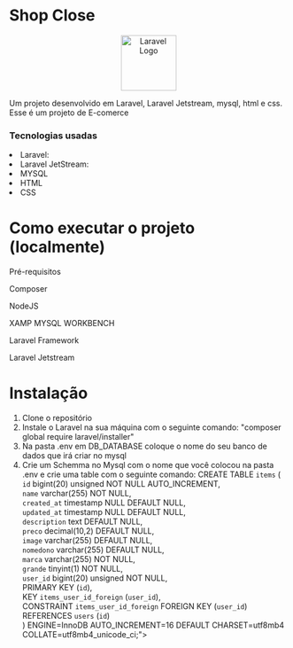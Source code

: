 <h1>Shop Close</h1>
<p align="center"><a href="https://laravel.com" target="_blank"><img src="https://raw.githubusercontent.com/laravel/art/master/logo-lockup/5%20SVG/2%20CMYK/1%20Full%20Color/laravel-logolockup-cmyk-red.svg" width="100" alt="Laravel Logo"></a></p>
<p>Um projeto desenvolvido em Laravel, Laravel Jetstream, mysql, html e css. Esse é um projeto de  E-comerce</p>

<h3>Tecnologias usadas</h3>
<li>Laravel:</li>
<li>Laravel JetStream:</li>
<li>MYSQL</li>
<li>HTML</li>
<li>CSS</li>

<h1>Como executar o projeto (localmente)</h1>

<p>Pré-requisitos</p>
<p>Composer</p>
<p>NodeJS</p>
<p>XAMP MYSQL WORKBENCH</p>
<p>Laravel Framework</p>
<p>Laravel Jetstream</p>

<h1>Instalação</h1>


1. Clone o repositório
2. Instale o Laravel na sua máquina com o seguinte comando: "composer global require laravel/installer"
3. Na pasta .env em DB_DATABASE coloque o nome do seu banco de dados que irá criar no mysql
4. Crie um Schemma no Mysql com o nome que você colocou na pasta .env e crie uma table com o seguinte comando:
CREATE TABLE `items` ( <br>
  `id` bigint(20) unsigned NOT NULL AUTO_INCREMENT, <br>
  `name` varchar(255) NOT NULL, <br>
  `created_at` timestamp NULL DEFAULT NULL, <br>
  `updated_at` timestamp NULL DEFAULT NULL, <br> 
  `description` text DEFAULT NULL, <br> 
  `preco` decimal(10,2) DEFAULT NULL, <br> 
  `image` varchar(255) DEFAULT NULL, <br> 
  `nomedono` varchar(255) DEFAULT NULL, <br> 
  `marca` varchar(255) NOT NULL, <br> 
  `grande` tinyint(1) NOT NULL, <br> 
  `user_id` bigint(20) unsigned NOT NULL, <br> 
  PRIMARY KEY (`id`), <br> 
  KEY `items_user_id_foreign` (`user_id`), <br> 
  CONSTRAINT `items_user_id_foreign` FOREIGN KEY (`user_id`) REFERENCES `users` (`id`) <br> 
) ENGINE=InnoDB AUTO_INCREMENT=16 DEFAULT CHARSET=utf8mb4 COLLATE=utf8mb4_unicode_ci;"> <br>

